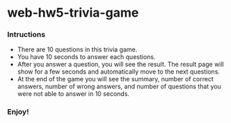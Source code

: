 # web-hw5-trivia-game

### Intructions ###

* There are 10 questions in this trivia game.
* You have 10 seconds to answer each questions.
* After you answer a question, you will see the result. The result page will show for a few seconds and automatically move to the next questions.
* At the end of the game you will see the summary, number of correct answers, number of wrong answers, and number of questions that you were not able to answer in 10 seconds.

### Enjoy! ###